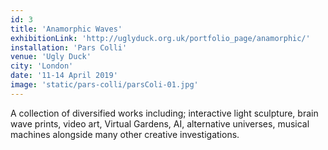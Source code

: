 ```yaml
---
id: 3
title: 'Anamorphic Waves'
exhibitionLink: 'http://uglyduck.org.uk/portfolio_page/anamorphic/'
installation: 'Pars Colli'
venue: 'Ugly Duck'
city: 'London'
date: '11-14 April 2019'
image: 'static/pars-colli/parsColi-01.jpg'
---
```

A collection of diversified works including; interactive light sculpture,
brain wave prints, video art, Virtual Gardens, AI, alternative universes,
musical machines alongside many other creative investigations.